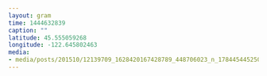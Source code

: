 ```yaml
---
layout: gram
time: 1444632839
caption: ""
latitude: 45.555059268
longitude: -122.645802463
media:
- media/posts/201510/12139709_1628420167428789_448706023_n_17844544525000351.jpg
---
```


